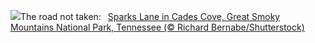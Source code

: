 ![](https://www.bing.com/th?id=OHR.CadesCove_EN-US4359486356_UHD.jpg&w=1000)The road not taken:&nbsp;&ensp;[Sparks Lane in Cades Cove, Great Smoky Mountains National Park, Tennessee (© Richard Bernabe/Shutterstock)](https://www.bing.com/th?id=OHR.CadesCove_EN-US4359486356_UHD.jpg)
<br><br/>
